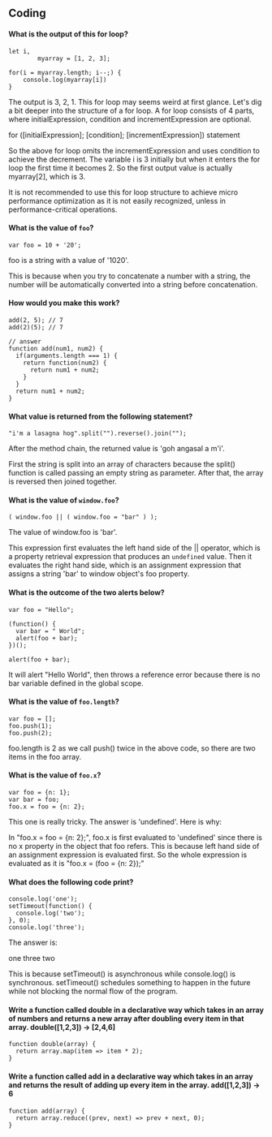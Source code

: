 ## Coding

#### What is the output of this for loop?
```
let i, 
		myarray = [1, 2, 3];

for(i = myarray.length; i--;) {
	console.log(myarray[i])
}
```
The output is 3, 2, 1. This for loop may seems weird at first glance. Let's dig a bit deeper into the structure of a for loop. A for loop consists of 4 parts, where initialExpression, condition and incrementExpression are optional.

for ([initialExpression]; [condition]; [incrementExpression])
  statement

So the above for loop omits the incrementExpression and uses condition to achieve the decrement. The variable i is 3 initially but when it enters the for loop the first time it becomes 2. So the first output value is actually myarray[2], which is 3.

It is not recommended to use this for loop structure to achieve micro performance optimization as it is not easily recognized, unless in performance-critical operations.

#### What is the value of `foo`?
```
var foo = 10 + '20';
```
foo is a string with a value of '1020'. 

This is because when you try to concatenate a number with a string, the number will be automatically converted into a string before concatenation.

#### How would you make this work?

```
add(2, 5); // 7
add(2)(5); // 7
```
```
// answer
function add(num1, num2) {
  if(arguments.length === 1) {
    return function(num2) {
      return num1 + num2;
    }
  }
  return num1 + num2;
}
```
#### What value is returned from the following statement?
```
"i'm a lasagna hog".split("").reverse().join("");
```
After the method chain, the returned value is 'goh angasal a m'i'. 

First the string is split into an array of characters because the split() function is called passing an empty string as parameter. After that, the array is reversed then joined together.

#### What is the value of `window.foo`?
```
( window.foo || ( window.foo = "bar" ) );
```
The value of window.foo is 'bar'.

This expression first evaluates the left hand side of the || operator, which is a property retrieval expression that produces an `undefined` value. Then it evaluates the right hand side, which is an assignment expression that assigns a string 'bar' to window object's foo property.

#### What is the outcome of the two alerts below?
```
var foo = "Hello";

(function() {
  var bar = " World";
  alert(foo + bar);
})();

alert(foo + bar);
```
It will alert "Hello World", then throws a reference error because there is no bar variable defined in the global scope.

#### What is the value of `foo.length`?
```
var foo = [];
foo.push(1);
foo.push(2);
```
foo.length is 2 as we call push() twice in the above code, so there are two items in the foo array.

#### What is the value of `foo.x`?
```
var foo = {n: 1};
var bar = foo;
foo.x = foo = {n: 2};
```
This one is really tricky. The answer is 'undefined'. Here is why:

In "foo.x = foo = {n: 2};", foo.x is first evaluated to 'undefined' since there is no x property in the object that foo refers. This is because left hand side of an assignment expression is evaluated first. So the whole expression is evaluated as it is "foo.x = (foo = {n: 2});"

#### What does the following code print?

```
console.log('one');
setTimeout(function() {
  console.log('two');
}, 0);
console.log('three');
```

The answer is:

one
three
two

This is because setTimeout() is asynchronous while console.log() is synchronous. setTimeout() schedules something to happen in the future while not blocking the normal flow of the program.

#### Write a function called double in a declarative way which takes in an array of numbers and returns a new array after doubling every item in that array. double([1,2,3]) -> [2,4,6]

```
function double(array) {
  return array.map(item => item * 2);
}
```

#### Write a function called add in a declarative way which takes in an array and returns the result of adding up every item in the array. add([1,2,3]) -> 6

```
function add(array) {
  return array.reduce((prev, next) => prev + next, 0);
}
```
